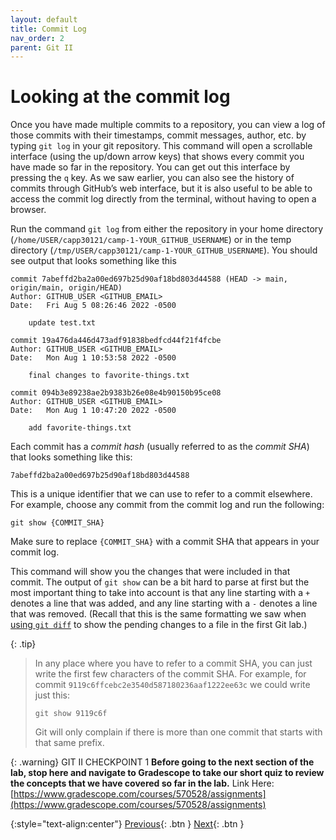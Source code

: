 ```yaml
---
layout: default
title: Commit Log
nav_order: 2
parent: Git II
---
```


# Looking at the commit log

Once you have made multiple commits to a repository, you can view a log of those commits with their timestamps, commit messages, author, etc. by typing `git log` in your git repository. This command will open a scrollable interface (using the up/down arrow keys) that shows every commit you have made so far in the repository. You can get out this interface by pressing the `q` key. As we saw earlier, you can also see the history of commits through GitHub’s web interface, but it is also useful to be able to access the commit log directly from the terminal, without having to open a browser.

Run the command `git log` from either the repository in your home directory (`/home/USER/capp30121/camp-1-YOUR_GITHUB_USERNAME`) or in the temp directory (`/tmp/USER/capp30121/camp-1-YOUR_GITHUB_USERNAME`). You should see output that looks something like this

```
commit 7abeffd2ba2a00ed697b25d90af18bd803d44588 (HEAD -> main, origin/main, origin/HEAD)
Author: GITHUB_USER <GITHUB_EMAIL>
Date:   Fri Aug 5 08:26:46 2022 -0500

    update test.txt

commit 19a476da446d473adf91838bedfcd44f21f4fcbe
Author: GITHUB_USER <GITHUB_EMAIL>
Date:   Mon Aug 1 10:53:58 2022 -0500

    final changes to favorite-things.txt

commit 094b3e89238ae2b9383b26e08e4b90150b95ce08
Author: GITHUB_USER <GITHUB_EMAIL>
Date:   Mon Aug 1 10:47:20 2022 -0500

    add favorite-things.txt
```

Each commit has a _commit hash_ (usually referred to as the _commit SHA_) that looks something like this:

```
7abeffd2ba2a00ed697b25d90af18bd803d44588
```

This is a unique identifier that we can use to refer to a commit elsewhere. For example, choose any commit from the commit log and run the following:

```
git show {COMMIT_SHA}
```

Make sure to replace `{COMMIT_SHA}` with a commit SHA that appears in your commit log.

This command will show you the changes that were included in that commit. The output of `git show` can be a bit hard to parse at first but the most important thing to take into account is that any line starting with a `+` denotes a line that was added, and any line starting with a `-` denotes a line that was removed. (Recall that this is the same formatting we saw when [using `git diff`](../s2-git-i/5-discarding-changes-unstaging.html) to show the pending changes to a file in the first Git lab.)

{: .tip}
> In any place where you have to refer to a commit SHA, you can just write the first few characters of the commit SHA. For example, for commit `9119c6ffcebc2e3540d587180236aaf1222ee63c` we could write just this:
>
> ```
> git show 9119c6f
> ```
> Git will only complain if there is more than one commit that starts with that same prefix.

{: .warning}
GIT II CHECKPOINT 1
**Before going to the next section of the lab, stop here and navigate to Gradescope to take our short quiz to review the concepts that we have covered so far in the lab.**
Link Here: [https://www.gradescope.com/courses/570528/assignments](https://www.gradescope.com/courses/570528/assignments)

{:style="text-align:center"}
[Previous](./1-working-from-multiple-locations.html){: .btn } [Next](./3-merge-conflicts.html){: .btn }
